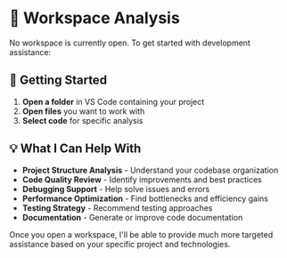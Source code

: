 # 📁 Workspace Analysis

No workspace is currently open. To get started with development assistance:

## 🚀 Getting Started
1. **Open a folder** in VS Code containing your project
2. **Open files** you want to work with
3. **Select code** for specific analysis

## 💡 What I Can Help With
- **Project Structure Analysis** - Understand your codebase organization
- **Code Quality Review** - Identify improvements and best practices
- **Debugging Support** - Help solve issues and errors
- **Performance Optimization** - Find bottlenecks and efficiency gains
- **Testing Strategy** - Recommend testing approaches
- **Documentation** - Generate or improve code documentation

Once you open a workspace, I'll be able to provide much more targeted assistance based on your specific project and technologies.
